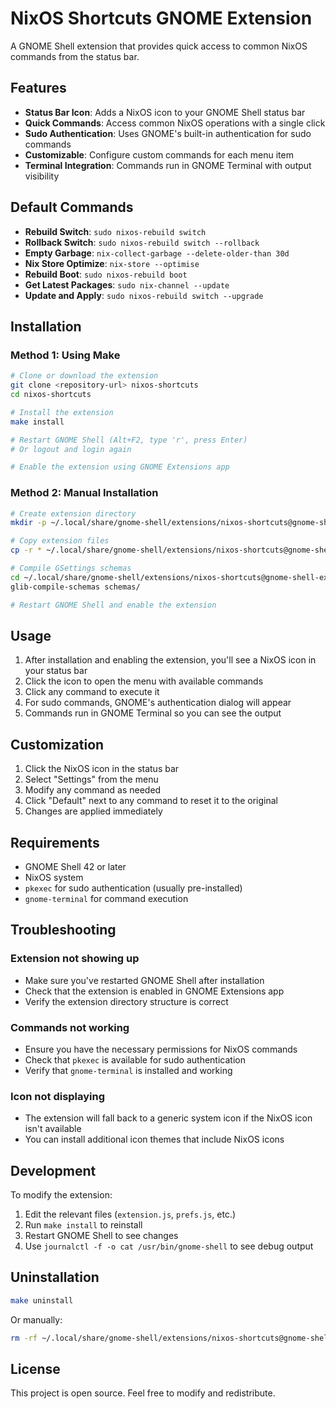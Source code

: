 # NixOS Shortcuts GNOME Extension

A GNOME Shell extension that provides quick access to common NixOS commands from the status bar.

## Features

- **Status Bar Icon**: Adds a NixOS icon to your GNOME Shell status bar
- **Quick Commands**: Access common NixOS operations with a single click
- **Sudo Authentication**: Uses GNOME's built-in authentication for sudo commands
- **Customizable**: Configure custom commands for each menu item
- **Terminal Integration**: Commands run in GNOME Terminal with output visibility

## Default Commands

- **Rebuild Switch**: `sudo nixos-rebuild switch`
- **Rollback Switch**: `sudo nixos-rebuild switch --rollback`
- **Empty Garbage**: `nix-collect-garbage --delete-older-than 30d`
- **Nix Store Optimize**: `nix-store --optimise`
- **Rebuild Boot**: `sudo nixos-rebuild boot`
- **Get Latest Packages**: `sudo nix-channel --update`
- **Update and Apply**: `sudo nixos-rebuild switch --upgrade`

## Installation

### Method 1: Using Make

```bash
# Clone or download the extension
git clone <repository-url> nixos-shortcuts
cd nixos-shortcuts

# Install the extension
make install

# Restart GNOME Shell (Alt+F2, type 'r', press Enter)
# Or logout and login again

# Enable the extension using GNOME Extensions app
```

### Method 2: Manual Installation

```bash
# Create extension directory
mkdir -p ~/.local/share/gnome-shell/extensions/nixos-shortcuts@gnome-shell-extensions.gcampax.github.com

# Copy extension files
cp -r * ~/.local/share/gnome-shell/extensions/nixos-shortcuts@gnome-shell-extensions.gcampax.github.com/

# Compile GSettings schemas
cd ~/.local/share/gnome-shell/extensions/nixos-shortcuts@gnome-shell-extensions.gcampax.github.com
glib-compile-schemas schemas/

# Restart GNOME Shell and enable the extension
```

## Usage

1. After installation and enabling the extension, you'll see a NixOS icon in your status bar
2. Click the icon to open the menu with available commands
3. Click any command to execute it
4. For sudo commands, GNOME's authentication dialog will appear
5. Commands run in GNOME Terminal so you can see the output

## Customization

1. Click the NixOS icon in the status bar
2. Select "Settings" from the menu
3. Modify any command as needed
4. Click "Default" next to any command to reset it to the original
5. Changes are applied immediately

## Requirements

- GNOME Shell 42 or later
- NixOS system
- `pkexec` for sudo authentication (usually pre-installed)
- `gnome-terminal` for command execution

## Troubleshooting

### Extension not showing up
- Make sure you've restarted GNOME Shell after installation
- Check that the extension is enabled in GNOME Extensions app
- Verify the extension directory structure is correct

### Commands not working
- Ensure you have the necessary permissions for NixOS commands
- Check that `pkexec` is available for sudo authentication
- Verify that `gnome-terminal` is installed and working

### Icon not displaying
- The extension will fall back to a generic system icon if the NixOS icon isn't available
- You can install additional icon themes that include NixOS icons

## Development

To modify the extension:

1. Edit the relevant files (`extension.js`, `prefs.js`, etc.)
2. Run `make install` to reinstall
3. Restart GNOME Shell to see changes
4. Use `journalctl -f -o cat /usr/bin/gnome-shell` to see debug output

## Uninstallation

```bash
make uninstall
```

Or manually:

```bash
rm -rf ~/.local/share/gnome-shell/extensions/nixos-shortcuts@gnome-shell-extensions.gcampax.github.com
```

## License

This project is open source. Feel free to modify and redistribute. 